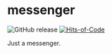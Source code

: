 # messenger

![GitHub release](https://img.shields.io/github/release/ivanjermakov/messenger.svg)
[![Hits-of-Code](https://hitsofcode.com/github/ivanjermakov/messenger)](https://hitsofcode.com/view/github/ivanjermakov/messenger)

Just a messenger.

